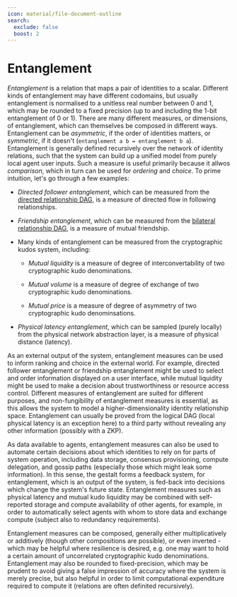 ```yaml
---
icon: material/file-document-outline
search:
  exclude: false
  boost: 2
---
```


# Entanglement

_Entanglement_ is a relation that maps a pair of identities to a scalar.
Different kinds of entanglement may have different codomains, but usually
entanglement is normalised to a unitless real number between 0 and 1, which may
be rounded to a fixed precision (up to and including the 1-bit entanglement of 0
or 1). There are many different measures, or dimensions, of entanglement, which
can themselves be composed in different ways. Entanglement can be _asymmetric_,
if the order of identities matters, or _symmetric_, if it doesn't (`entanglement
a b = entanglement b a`). Entanglement is generally defined recursively over the
network of identity relations, such that the system can build up a unified model
from purely local agent user inputs. Such a measure is useful primarily because
it allwos _comparison_, which in turn can be used for _ordering_ and _choice_.
To prime intuition, let's go through a few examples:


- _Directed follower entanglement_, which can be measured from the [directed
  relationship
  DAG](./logical-dags/directed-relationship-dag.md#directed-relationship-dag),
  is a measure of directed flow in following relationships.

- _Friendship entanglement_, which can be measured from the [bilateral
  relationship
  DAG](./logical-dags/bilateral-relationship-dag.md#bilateral-relationship-dag),
  is a measure of mutual friendship.

- Many kinds of entanglement can be measured from the cryptographic kudos
  system, including:

  - _Mutual liquidity_ is a measure of degree of interconvertability of two
    cryptographic kudo denominations.

  - _Mutual volume_ is a measure of degree of exchange of two cryptographic kudo
    denominations.

  - _Mutual price_ is a measure of degree of asymmetry of two cryptographic kudo
    denominsations.

- _Physical latency entanglement_, which can be sampled (purely locally) from
  the physical network abstraction layer, is a measure of physical distance
  (latency).

As an external output of the system, entanglement measures can be used to inform
ranking and choice in the external world. For example, directed follower
entanglement or friendship entanglement might be used to select and order
information displayed on a user interface, while mutual liquidity might be used
to make a decision about trustworthiness or resource access control. Different
measures of entanglement are suited for different purposes, and non-fungibility
of entanglement measures is essential, as this allows the system to model a
higher-dimensionality identity relationship space. Entanglement can usually be
proved from the logical DAG (local physical latency is an exception here) to a
third party without revealing any other information (possibly with a ZKP).

As data available to agents, entanglement measures can also be used to automate
certain decisions about which identities to rely on for parts of system
operation, including data storage, consensus provisioning, compute delegation,
and gossip paths (especially those which might leak some information). In this
sense, the gestalt forms a feedback system, for entanglement, which is an output
of the system, is fed-back into decisions which change the system's future
state. Entanglement measures such as physical latency and mutual kudo liquidity
may be combined with self-reported storage and compute availability of other
agents, for example, in order to automatically select agents with whom to store
data and exchange compute (subject also to redundancy requirements).

Entanglement measures can be composed, generally either multiplicatively or
additively (though other compositions are possible), or even inverted - which
may be helpful where resilience is desired, e.g. one may want to hold a certain
amount of uncorrelated cryptographic kudo denominations. Entanglement may also
be rounded to fixed-precision, which may be prudent to avoid giving a false
impression of accuracy where the system is merely precise, but also helpful in
order to limit computational expenditure required to compute it (relations are
often definited recursively).
